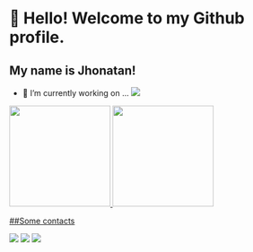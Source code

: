 # 👋 Hello! Welcome to my Github profile.
## My name is Jhonatan!

- 🔭 I’m currently working on ...
  <img loading="lazy" src="https://img.shields.io/badge/-HTML5-E34F26?logo=html5&logoColor=orange&style=flat"/>

<div>
<a href="https://github.com/JhonatanTana">
<img loading="lazy" height="180em" src="https://github-readme-stats.vercel.app/api/top-langs/?username=JhonatanTana&layout=compact&langs_count=7&theme=dracula"/>
<img loading="lazy" height="180em" src="https://github-readme-stats.vercel.app/api?username=JhonatanTana&show_icons=true&theme=dracula&include_all_commits=true&count_private=true"/>
</div>

##Some contacts
<div>
<a href="https://instagram.com/jhonatan_tana" target="_blank"><img loading="lazy" src="https://img.shields.io/badge/-Instagram-%23E4405F?style=for-the-badge&logo=instagram&logoColor=white" target="_blank"></a>
<a href = "mailto:jhonatan.tana@hotmail.com"><img loading="lazy" src="https://img.shields.io/badge/Gmail-D14836?style=for-the-badge&logo=gmail&logoColor=white" target="_blank"></a>
<a href="https://www.linkedin.com/in/jhonatan-souza-tana" target="_blank"><img loading="lazy" src="https://img.shields.io/badge/-LinkedIn-%230077B5?style=for-the-badge&logo=linkedin&logoColor=white" target="_blank"></a>   
</div>

<!--
**JhonatanTana/JhonatanTana** is a ✨ _special_ ✨ repository because its `README.md` (this file) appears on your GitHub profile.

Here are some ideas to get you started:


- 🌱 I’m currently learning ...
- 👯 I’m looking to collaborate on ...
- 🤔 I’m looking for help with ...
- 💬 Ask me about ...
- 📫 How to reach me: ...
- 😄 Pronouns: ...
- ⚡ Fun fact: ...
-->
